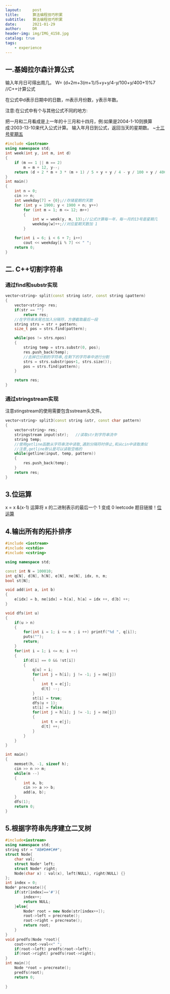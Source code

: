 ```yaml
---
layout:     post
title:      算法编程技巧积累
subtitle:   算法编程技巧积累
date:       2021-01-29
author:     DR
header-img: img/IMG_4158.jpg
catalog: true
tags:
    - experience
---
```

## 一.基姆拉尔森计算公式
输入年月日可得出周几。
W= (d+2m+3(m+1)/5+y+y/4-y/100+y/400+1)%7 //C++计算公式

在公式中d表示日期中的日数，m表示月份数，y表示年数。

注意:在公式中有个与其他公式不同的地方:

把一月和二月看成是上一年的十三月和十四月，例:如果是2004-1-10则换算成:2003-13-10来代入公式计算。
输入年月日到公式，返回当天的星期数。
~[十三号星期五](https://www.acwing.com/problem/content/1343/)
```Cpp
#include <iostream>
using namespace std;
int week(int y, int m, int d)
{
    if (m == 1 || m == 2)
        m = m + 12, y--;
    return (d + 2 * m + 3 * (m + 1) / 5 + y + y / 4 - y / 100 + y / 400 + 1) % 7;//公式
}
int main()
{
    int n = 0;
    cin >> n;
    int weekday[7] = {0};//存储星期的天数
    for (int y = 1900; y < 1900 + n; y++)
        for (int m = 1; m <= 12; m++)
        {
            int w = week(y, m, 13);//公式计算每一年，每一月的13号是星期几
            weekday[w]++;//对应星期天数加 1
        }

    for(int i = 6; i < 6 + 7; i++)
        cout << weekday[i % 7] << " ";
    return 0;
}
```
## 二. C++切割字符串
### 通过find和substr实现
```Cpp
vector<string> split(const string &str, const string &pattern)
{
    vector<string> res;
    if(str == "")
        return res;
    //在字符串末尾也加入分隔符，方便截取最后一段
    string strs = str + pattern;
    size_t pos = strs.find(pattern);

    while(pos != strs.npos)
    {
        string temp = strs.substr(0, pos);
        res.push_back(temp);
        //去掉已分割的字符串,在剩下的字符串中进行分割
        strs = strs.substr(pos+1, strs.size());
        pos = strs.find(pattern);
    }

    return res;
}
```
### 通过stringstream实现
注意stingstream的使用需要包含sstream头文件。
```Cpp
vector<string> split3(const string &str, const char pattern)
{
    vector<string> res;
    stringstream input(str);   //读取str到字符串流中
    string temp;
    //使用getline函数从字符串流中读取,遇到分隔符时停止,和从cin中读取类似
    //注意,getline默认是可以读取空格的
    while(getline(input, temp, pattern))
    {
        res.push_back(temp);
    }
    return res;
}
```

## 3.位运算
x = x &(x-1) 运算将 x 的二进制表示的最后一个 1 变成 0
leetcode 题目链接！[位运算](https://leetcode-cn.com/problems/counting-bits/solution/bi-te-wei-ji-shu-by-leetcode-solution-0t1i/)
 
## 4.输出所有的拓扑排序
```cpp
#include <iostream>
#include <cstdio>
#include <cstring>

using namespace std;

const int N = 100010;
int q[N], d[N], h[N], e[N], ne[N], idx, n, m;
bool st[N];

void add(int a, int b)
{
    e[idx] = b, ne[idx] = h[a], h[a] = idx ++, d[b] ++;
}

void dfs(int u)
{
    if(u > n)
    {
        for(int i = 1; i <= n ; i ++) printf("%d ", q[i]);
        puts("");
        return;
    }
    for(int i = 1; i <= n; i ++)
    {
        if(d[i] == 0 && !st[i])
        {
            q[u] = i;
            for(int j = h[i]; j != -1; j = ne[j])
            {
                int t = e[j];
                d[t] --;
            }
            st[i] = true;
            dfs(u + 1);
            st[i] = false;
            for(int j = h[i]; j != -1; j = ne[j])
            {
                int t = e[j];
                d[t] ++;
            }
        }
    }
}

int main()
{
    memset(h, -1, sizeof h);
    cin >> n >> m;
    while(m --)
    {
        int a, b;
        cin >> a >> b;
        add(a, b);
    }
    dfs(1);
    return 0;
}

```
## 5.根据字符串先序建立二叉树
```Cpp
#include<iostream>
using namespace std;
string str = "AB#D##C##";
struct Node{
    char val;
    struct Node* left;
    struct Node* right;
    Node(char x) : val(x), left(NULL), right(NULL) {}
};
int index = 0;
Node* precreate(){
    if(str[index]=='#'){
        index++;
        return NULL;
    }else{
        Node* root = new Node(str[index++]);
        root->left = precreate();
        root->right = precreate();
        return root;
    }
}
void predfs(Node *root){
    cout<<root->val<<" ";
    if(root->left) predfs(root->left);
    if(root->right) predfs(root->right);
}
int main(){
    Node *root = precreate();
    predfs(root);
    return 0;
    
}
```
